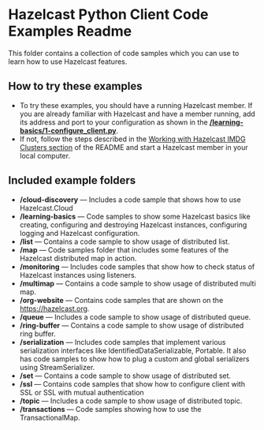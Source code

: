  Hazelcast Python Client Code Examples Readme
=============================

This folder contains a collection of code samples which you can use to learn how to use Hazelcast features.

How to try these examples
-------------------------

* To try these examples, you should have a running Hazelcast member. If you are already familiar with Hazelcast and have a member running, add its address and port to your configuration as shown in the [**/learning-basics/1-configure_client.py**](learning-basics/1-configure_client.py).
* If not, follow the steps described in the [Working with Hazelcast IMDG Clusters section](https://github.com/hazelcast/hazelcast-python-client/blob/master/README.md#12-working-with-hazelcast-imdg-clusters) of the README and start a Hazelcast member in your local computer.
    
Included example folders
-----------------------

*   **/cloud-discovery** — Includes a code sample that shows how to use Hazelcast.Cloud
*   **/learning-basics** — Code samples to show some Hazelcast basics like creating, configuring and destroying Hazelcast instances, configuring logging and Hazelcast configuration.
*   **/list** — Contains a code sample to show usage of distributed list.
*   **/map** — Code samples folder that includes some features of the Hazelcast distributed map in action.
*   **/monitoring** — Includes code samples that show how to check status of Hazelcast instances using listeners.
*   **/multimap** — Contains a code sample to show usage of distributed multi map.
*   **/org-website** — Contains code samples that are shown on the https://hazelcast.org.
*   **/queue** — Includes a code sample to show usage of distributed queue.
*   **/ring-buffer** — Contains a code sample to show usage of distributed ring buffer.
*   **/serialization** — Includes code samples that implement various serialization interfaces like IdentifiedDataSerializable, Portable. It also has code samples to show how to plug a custom and global serializers using StreamSerializer.
*   **/set** — Contains a code sample to show usage of distributed set.
*   **/ssl** — Contains code samples that show how to configure client with SSL or SSL with mutual authentication
*   **/topic** — Includes a code sample to show usage of distributed topic.
*   **/transactions** — Code samples showing how to use the TransactionalMap.
